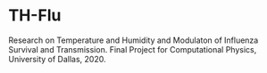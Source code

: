 # TH-Flu
Research on Temperature and Humidity and Modulaton of Influenza Survival and Transmission. Final Project for Computational Physics, University of Dallas, 2020.
